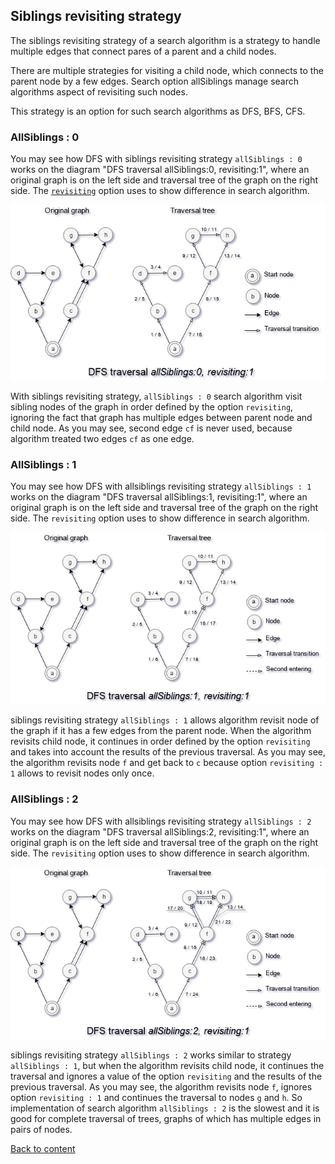 ## Siblings revisiting strategy

The siblings revisiting strategy of a search algorithm is a strategy to handle multiple edges that connect pares of a parent and a child nodes.

There are multiple strategies for visiting a child node, which connects to the parent node by a few edges. Search option allSiblings manage search algorithms aspect of revisiting such nodes.

This strategy is an option for such search algorithms as DFS, BFS, CFS.

### AllSiblings : 0

You may see how DFS with siblings revisiting strategy `allSiblings : 0` works on the diagram "DFS traversal allSiblings:0, revisiting:1", where an original graph is on the left side and traversal tree of the graph on the right side. The [`revisiting`](./StrategyRevisiting.md) option uses to show difference in search algorithm.

![AllSiblings0.png](../../images/searchOptions/AllSiblings0.png)

With siblings revisiting strategy, `allSiblings : 0` search algorithm visit sibling nodes of the graph in order defined by the option `revisiting`, ignoring the fact that graph has multiple edges between parent node and child node. As you may see, second edge `cf` is never used, because algorithm treated two edges `cf` as one edge.

### AllSiblings : 1

You may see how DFS with allsiblings revisiting strategy `allSiblings : 1` works on the diagram "DFS traversal allSiblings:1, revisiting:1", where an original graph is on the left side and traversal tree of the graph on the right side. The `revisiting` option uses to show difference in search algorithm.

![AllSiblings1.png](../../images/searchOptions/AllSiblings1.png)

siblings revisiting strategy `allSiblings : 1` allows algorithm revisit node of the graph if it has a few edges from the parent node. When the algorithm revisits child node, it continues in order defined by the option `revisiting` and takes into account the results of the previous traversal. As you may see, the algorithm revisits node `f` and get back to `c` because option `revisiting : 1` allows to revisit nodes only once.

### AllSiblings : 2

You may see how DFS with allsiblings revisiting strategy `allSiblings : 2` works on the diagram "DFS traversal allSiblings:2, revisiting:1", where an original graph is on the left side and traversal tree of the graph on the right side. The `revisiting` option uses to show difference in search algorithm.

![AllSiblings1.png](../../images/searchOptions/AllSiblings2.png)

siblings revisiting strategy `allSiblings : 2` works similar to strategy `allSiblings : 1`, but when the algorithm revisits child node, it continues the traversal and ignores a value of the option `revisiting` and the results of the previous traversal. As you may see, the algorithm revisits node `f`, ignores option `revisiting : 1` and continues the traversal to nodes `g` and `h`. So implementation of search algorithm `allSiblings : 2` is the slowest and it is good for complete traversal of trees, graphs of which has multiple edges in pairs of nodes.

[Back to content](../README.md#Concepts)
